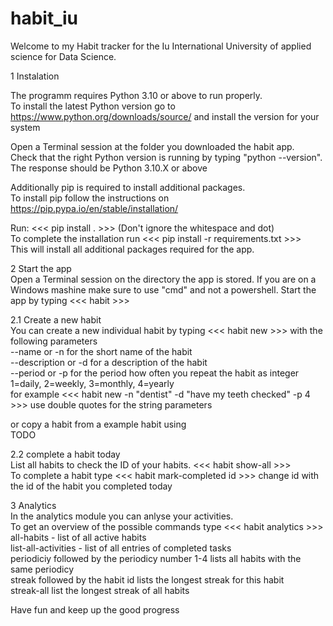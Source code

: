 # habit_iu
Welcome to my Habit tracker for the Iu International University of applied science for Data Science. 

1 Instalation

The programm requires Python 3.10 or above to run properly. </br>
To install the latest Python version go to https://www.python.org/downloads/source/ and install the version for your system

Open a Terminal session at the folder you downloaded the habit app. </br>
Check that the right Python version is running by typing "python --version". </br>
The response should be Python 3.10.X or above

Additionally pip is required to install additional packages. </br>
To install pip follow the instructions on https://pip.pypa.io/en/stable/installation/

Run: <<< pip install . >>> (Don't ignore the whitespace and dot)  </br>
To complete the installation run <<< pip install -r requirements.txt >>> </br>
This will install all additional packages required for the app. </br>

2 Start the app </br>
Open a Terminal session on the directory the app is stored. 
If you are on a Windows mashine make sure to use "cmd" and not a powershell. 
Start the app by typing <<< habit >>>

2.1 Create a new habit </br>
You can create a new individual habit by typing <<< habit new >>> with the following parameters</br>
--name or -n for the short name of the habit</br>
--description or -d for a description of the habit</br>
--period or -p for the period how often you repeat the habit as integer 1=daily, 2=weekly, 3=monthly, 4=yearly</br>
for example <<< habit new -n "dentist" -d "have my teeth checked" -p 4 >>> use double quotes for the string parameters

or copy a habit from a example habit using</br>
TODO

2.2 complete a habit today </br>
List all habits to check the ID of your habits. <<< habit show-all >>> </br>
To complete a habit type <<< habit mark-completed id >>> change id with the id of the habit you completed today

3 Analytics </br>
In the analytics module you can anlyse your activities. </br>
To get an overview of the possible commands type <<< habit analytics >>> </br>
all-habits - list of all active habits </br>
list-all-activities - list of all entries of completed tasks </br>
periodiciy followed by the periodicy number 1-4 lists all habits with the same periodicy </br>
streak followed by the habit id lists the longest streak for this habit </br>
streak-all list the longest streak of all habits </br>

Have fun and keep up the good progress




